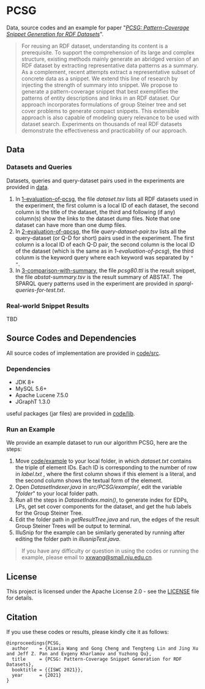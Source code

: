 # PCSG

Data, source codes and an example for paper "*[PCSG: Pattern-Coverage Snippet Generation for RDF Datasets]()*". 

> For reusing an RDF dataset, understanding its content is a prerequisite. To support the comprehension of its large and complex structure, existing methods mainly generate an abridged version of an RDF dataset by extracting representative data patterns as a summary. As a complement, recent attempts extract a representative subset of concrete data as a snippet. We extend this line of research by injecting the strength of summary into snippet. We propose to generate a pattern-coverage snippet that best exemplifies the patterns of entity descriptions and links in an RDF dataset. Our approach incorporates formulations of group Steiner tree and set cover problems to generate compact snippets. This extensible approach is also capable of modeling query relevance to be used with dataset search. Experiments on thousands of real RDF datasets demonstrate the effectiveness and practicability of our approach. 

## Data

### Datasets and Queries

Datasets, queries and query-dataset pairs used in the experiments are provided in [data](https://github.com/nju-websoft/PCSG/tree/main/data).

1. In [1-evaluation-of-pcsg](https://github.com/nju-websoft/PCSG/tree/main/data/1-evaluation-of-pcsg), the file *dataset.tsv* lists all RDF datasets used in the experiment, the first column is a local ID of each dataset, the second column is the title of the dataset, the third and following (if any) column(s) show the links to the dataset dump files. Note that one dataset can have more than one dump files. 
2. In [2-evaluation-of-qpcsg](https://github.com/nju-websoft/PCSG/tree/main/data/2-evaluation-of-qpcsg), the file *query-dataset-pair.tsv* lists all the query-dataset (or Q-D for short) pairs used in the experiment. The first column is a local ID of each Q-D pair, the second column is the local ID of the dataset (which is the same as in *1-evaluation-of-pcsg*), the third colunm is the keyword query where each keyword was separated by ``" "``. 
3. In [3-comparison-with-summary](https://github.com/nju-websoft/PCSG/tree/main/data/3-comparison-with-summary), the file *pcsg80.ttl* is the result snippet, the file *abstat-summary.tsv* is the result summary of ABSTAT. The SPARQL query patterns used in the experiment are provided in *sparql-queries-for-test.txt*. 

### Real-world Snippet Results

TBD

## Source Codes and Dependencies

All source codes of implementation are provided in [code/src](https://github.com/nju-websoft/PCSG/tree/main/code/src). 

### Dependencies

- JDK 8+
- MySQL 5.6+
- Apache Lucene 7.5.0
- JGraphT 1.3.0

useful packages (jar files) are provided in [code/lib](https://github.com/nju-websoft/PCSG/tree/main/code/lib). 

### Run an Example

We provide an example dataset to run our algorithm PCSG, here are the steps: 

1. Move [code/example](https://github.com/nju-websoft/PCSG/tree/main/code/example) to your local folder, in which *dataset.txt* contains the triple of element IDs. Each ID is corresponding to the number of row in *label.txt* , where the first column shows if this element is a literal, and the second column shows the textual form of the element. 
2. Open *DatasetIndexer.java* in *src/PCSG/example/*, edit the variable "*folder*" to your local folder path. 
3. Run all the steps in *DatasetIndex.main()*, to generate index for EDPs, LPs, get set cover components for the dataset, and get the hub labels for the Group Steiner Tree. 
4. Edit the folder path in *getResultTree.java* and run, the edges of the result Group Steiner Trees will be output to terminal. 
5. IlluSnip for the example can be similarly generated by running after editing the folder path in *illusnipTest.java*.  

> If you have any difficulty or question in using the codes or running the example, please email to [xxwang@smail.nju.edu.cn](mailto:xxwang@smail.nju.edu.cn). 

## License

 This project is licensed under the Apache License 2.0 - see the [LICENSE](https://github.com/nju-websoft/PCSG/blob/main/LICENSE) file for details. 

## Citation

If you use these codes or results, please kindly cite it as follows:

```
@inproceedings{PCSG,
  author    = {Xiaxia Wang and Gong Cheng and Tengteng Lin and Jing Xu and Jeff Z. Pan and Evgeny Kharlamov and Yuzhong Qu},
  title     = {PCSG: Pattern-Coverage Snippet Generation for RDF Datasets},
  booktitle = {{ISWC 2021}},
  year      = {2021}
}
```